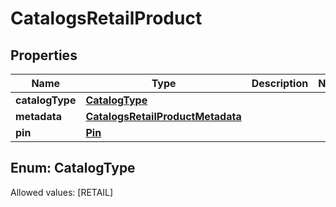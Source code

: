 

# CatalogsRetailProduct


## Properties

Name | Type | Description | Notes
------------ | ------------- | ------------- | -------------
**catalogType** | [**CatalogType**](#CatalogType) |  | 
**metadata** | [**CatalogsRetailProductMetadata**](CatalogsRetailProductMetadata.md) |  | 
**pin** | [**Pin**](Pin.md) |  | 


## Enum: CatalogType
Allowed values: [RETAIL]




